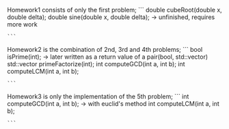 Homework1 consists of only the first problem;
    ```
    double cubeRoot(double x, double delta);
    double sine(double x, double delta); -> unfinished, requires more work

    ```

Homework2 is the combination of 2nd, 3rd and 4th problems;
    ```
    bool isPrime(int); -> later written as a return value of a pair(bool, std::vector<int>)
    std::vector<int> primeFactorize(int);
    int computeGCD(int a, int b);
    int computeLCM(int a, int b);
    
    ```

Homework3 is only the implementation of the 5th problem;
    ```
    int computeGCD(int a, int b); -> with euclid's method
    int computeLCM(int a, int b);
    
    ```